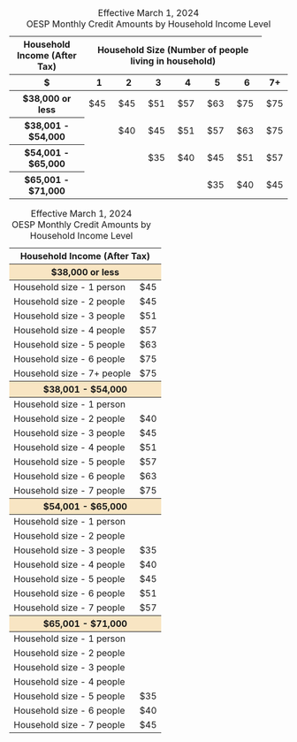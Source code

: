 
<div class="ontario-table-container table-large">
    <div class="ontario-table-div">
        <table tabindex="0" style="width: 100%;">
            <caption>Effective March 1, 2024<br>
            OESP Monthly Credit Amounts by Household Income Level</caption>
            <thead>
                <tr>
                    <th scope="col">
                        Household Income (After Tax)
                    </th>
                    <th scope="col" colspan="6">
                        Household Size (Number of people living in household)
                    </th>
                </tr>
            </thead>
            <thead>
                <tr>
                    <th scope="col">$</th>
                    <th scope="col">1</th>
                    <th scope="col">2</th>
                    <th scope="col">3</th>
                    <th scope="col">4</th>
                    <th scope="col">5</th>
                    <th scope="col">6</th>
                    <th scope="col">7+</th>
                </tr>
            </thead>
            <tbody>
                <tr>
                    <th scope="row">$38,000 or less</th>
                    <td>$45</td>
                    <td>$45</td>
                    <td>$51</td>
                    <td>$57</td>
                    <td>$63</td>
                    <td>$75</td>
                    <td>$75</td>
                </tr>
                <tr>
                    <th scope="row">$38,001 - $54,000</th>
                    <td></td>
                    <td>$40</td>
                    <td>$45</td>
                    <td>$51</td>
                    <td>$57</td>
                    <td>$63</td>
                    <td>$75</td>
                </tr>
                <tr>
                    <th scope="row">$54,001 - $65,000</th>
                    <td></td>
                    <td></td>
                    <td>$35</td>
                    <td>$40</td>
                    <td>$45</td>
                    <td>$51</td>
                    <td>$57</td>
                </tr>
                <tr>
                    <th scope="row">$65,001 - $71,000</th>
                    <td></td>
                    <td></td>
                    <td></td>
                    <td></td>
                    <td>$35</td>
                    <td>$40</td>
                    <td>$45</td>
                </tr>
            </tbody>
        </table>
    </div>
</div>



 <div class="ontario-table-div table-small">
        <table style="width: 95%;">
            <caption style="width: 95%;">Effective March 1, 2024<br>
            OESP Monthly Credit Amounts by Household Income Level</caption>
            <thead>
                <tr>
                    <th scope="col" colspan="2">
                        Household Income (After Tax)
                    </th>
                </tr>
            </thead>
            <thead>
                <tr>
                    <th colspan="2" style="background-color: #F8E5C3;" class="ontario-table-highlight">$38,000 or less</th>
                </tr>
            </thead>
            <tbody>
                <tr>
                    <td>Household size - 1 person</td><td>$45</td>
                </tr>
                <tr>
                    <td>Household size - 2 people</td><td>$45</td>
                </tr>
                <tr>
                    <td>Household size - 3 people</td><td>$51</td>
                </tr>
                <tr>
                    <td>Household size - 4 people</td><td>$57</td>
                </tr>
                <tr>
                    <td>Household size - 5 people</td><td>$63</td>
                </tr>
                <tr>
                    <td>Household size - 6 people</td><td>$75</td>
                </tr>
                <tr>
                    <td>Household size - 7+ people</td><td>$75</td>
                </tr>
            </tbody>
            <thead>
                <tr>
                    <th colspan="2" style="background-color: #F8E5C3;" class="ontario-table-highlight">$38,001 - $54,000</th>
                </tr>
            </thead>
            <tbody>
                <tr>
                    <td>Household size - 1 person</td><td></td>
                </tr>
                <tr>
                    <td>Household size - 2 people</td><td>$40</td>
                </tr>
                <tr>
                    <td>Household size - 3 people</td><td>$45</td>
                </tr>
                <tr>
                    <td>Household size - 4 people</td><td>$51</td>
                </tr>
                <tr>
                    <td>Household size - 5 people</td><td>$57</td>
                </tr>
                <tr>
                    <td>Household size - 6 people</td><td>$63</td>
                </tr>
                <tr>
                    <td>Household size - 7 people</td><td>$75</td>
                </tr>
            </tbody>
            <thead>
                <tr>
                    <th colspan="2" style="background-color: #F8E5C3;" class="ontario-table-highlight">$54,001 - $65,000</th>
                </tr>
            </thead>
            <tbody>
                <tr>
                    <td>Household size - 1 person</td><td></td>
                </tr>
                <tr>
                    <td>Household size - 2 people</td><td></td>
                </tr>
                <tr>
                    <td>Household size - 3 people</td><td>$35</td>
                </tr>
                <tr>
                    <td>Household size - 4 people</td><td>$40</td>
                </tr>
                <tr>
                    <td>Household size - 5 people</td><td>$45</td>
                </tr>
                <tr>
                    <td>Household size - 6 people</td><td>$51</td>
                </tr>
                <tr>
                    <td>Household size - 7 people</td><td>$57</td>
                </tr>
            </tbody>
            <thead>
                <tr>
                    <th colspan="2" style="background-color: #F8E5C3;" class="ontario-table-highlight">$65,001 - $71,000</th>
                </tr>
            </thead>
            <tbody>
                <tr>
                    <td>Household size - 1 person</td><td></td>
                </tr>
                <tr>
                    <td>Household size - 2 people</td><td></td>
                </tr>
                <tr>
                    <td>Household size - 3 people</td><td></td>
                </tr>
                <tr>
                    <td>Household size - 4 people</td><td></td>
                </tr>
                <tr>
                    <td>Household size - 5 people</td><td>$35</td>
                </tr>
                <tr>
                    <td>Household size - 6 people</td><td>$40</td>
                </tr>
                <tr>
                    <td>Household size - 7 people</td><td>$45</td>
                </tr>
            </tbody>
        </table>
    </div>


                    
                    
                    
                    
                    
                    